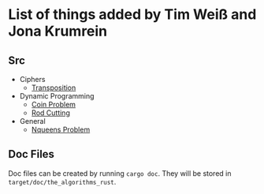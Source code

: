 # List of things added by Tim Weiß and Jona Krumrein

## Src
* Ciphers
    * [Transposition](https://github.com/jonakrumrein/Rust-1/blob/deploy/src/ciphers/transposition.rs)
* Dynamic Programming
    * [Coin Problem](https://github.com/jonakrumrein/Rust-1/blob/deploy/src/dynamic_programming/coin_problem.rs)
    * [Rod Cutting](https://github.com/jonakrumrein/Rust-1/blob/deploy/src/dynamic_programming/rod_cutting.rs)
* General
    * [Nqueens Problem](https://github.com/jonakrumrein/Rust-1/blob/deploy/src/general/nqueens.rs)

## Doc Files

Doc files can be created by running `cargo doc`. They will be stored in `target/doc/the_algorithms_rust`.